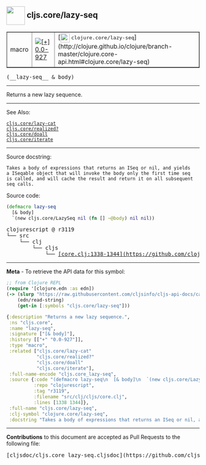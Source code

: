 ## <img width="48px" valign="middle" src="http://i.imgur.com/Hi20huC.png"> cljs.core/lazy-seq

 <table border="1">
<tr>

<td>macro</td>
<td><a href="https://github.com/cljsinfo/cljs-api-docs/tree/0.0-927"><img valign="middle" alt="[+] 0.0-927" src="https://img.shields.io/badge/+-0.0--927-lightgrey.svg"></a> </td>
<td>
[<img height="24px" valign="middle" src="http://i.imgur.com/1GjPKvB.png"> <samp>clojure.core/lazy-seq</samp>](http://clojure.github.io/clojure/branch-master/clojure.core-api.html#clojure.core/lazy-seq)
</td>
</tr>
</table>

 <samp>
(__lazy-seq__ & body)<br>
</samp>

---

Returns a new lazy sequence.

---


See Also:

[`cljs.core/lazy-cat`](cljs.core_lazy-cat.md)<br>
[`cljs.core/realized?`](cljs.core_realizedQMARK.md)<br>
[`cljs.core/doall`](cljs.core_doall.md)<br>
[`cljs.core/iterate`](cljs.core_iterate.md)<br>

---

Source docstring:

```
Takes a body of expressions that returns an ISeq or nil, and yields
a ISeqable object that will invoke the body only the first time seq
is called, and will cache the result and return it on all subsequent
seq calls.
```

Source code:

```clj
(defmacro lazy-seq
  [& body]
  `(new cljs.core/LazySeq nil (fn [] ~@body) nil nil))
```

 <pre>
clojurescript @ r3119
└── src
    └── clj
        └── cljs
            └── <ins>[core.clj:1338-1344](https://github.com/clojure/clojurescript/blob/r3119/src/clj/cljs/core.clj#L1338-L1344)</ins>
</pre>


---

__Meta__ - To retrieve the API data for this symbol:

```clj
;; from Clojure REPL
(require '[clojure.edn :as edn])
(-> (slurp "https://raw.githubusercontent.com/cljsinfo/cljs-api-docs/catalog/cljs-api.edn")
    (edn/read-string)
    (get-in [:symbols "cljs.core/lazy-seq"]))
```

```clj
{:description "Returns a new lazy sequence.",
 :ns "cljs.core",
 :name "lazy-seq",
 :signature ["[& body]"],
 :history [["+" "0.0-927"]],
 :type "macro",
 :related ["cljs.core/lazy-cat"
           "cljs.core/realized?"
           "cljs.core/doall"
           "cljs.core/iterate"],
 :full-name-encode "cljs.core_lazy-seq",
 :source {:code "(defmacro lazy-seq\n  [& body]\n  `(new cljs.core/LazySeq nil (fn [] ~@body) nil nil))",
          :repo "clojurescript",
          :tag "r3119",
          :filename "src/clj/cljs/core.clj",
          :lines [1338 1344]},
 :full-name "cljs.core/lazy-seq",
 :clj-symbol "clojure.core/lazy-seq",
 :docstring "Takes a body of expressions that returns an ISeq or nil, and yields\na ISeqable object that will invoke the body only the first time seq\nis called, and will cache the result and return it on all subsequent\nseq calls."}

```

---

__Contributions__ to this document are accepted as Pull Requests to the following file:

 <pre>
[cljsdoc/cljs.core_lazy-seq.cljsdoc](https://github.com/cljsinfo/cljs-api-docs/blob/master/cljsdoc/cljs.core_lazy-seq.cljsdoc)
</pre>


